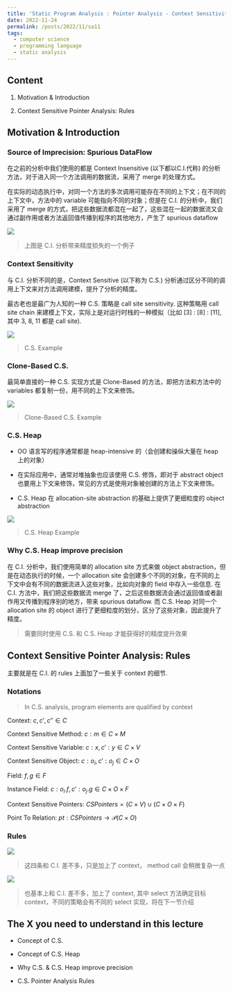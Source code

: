 ```yaml
---
title: 'Static Program Analysis : Pointer Analysis - Context Sensitivity I'
date: 2022-11-24
permalink: /posts/2022/11/sa11
tags:
  - computer science
  - programming language
  - static analysis
---
```

## Content

1. Motivation & Introduction

2. Context Sensitive Pointer Analysis: Rules

## Motivation & Introduction

### Source of Imprecision: Spurious DataFlow

在之前的分析中我们使用的都是 Context Insensitive (以下都以C.I.代称) 的分析方法，对于进入同一个方法调用的数据流，采用了 merge 的处理方式。

在实际的动态执行中，对同一个方法的多次调用可能存在不同的上下文；在不同的上下文中，方法中的 variable 可能指向不同的对象；但是在 C.I. 的分析中，我们采用了 merge 的方式，把这些数据流都混在一起了，这些混在一起的数据流又会通过副作用或者方法返回值传播到程序的其他地方，产生了 spurious dataflow

![](https://github.com/SUNLIFAN/images/blob/main/post/sa1101.png?raw=true)

> 上图是 C.I. 分析带来精度损失的一个例子

### Context Sensitivity

与 C.I. 分析不同的是，Context Sensitive (以下称为 C.S.) 分析通过区分不同的调用上下文来对方法调用建模，提升了分析的精度。

最古老也是最广为人知的一种 C.S. 策略是 call site sensitivity. 这种策略用 call site chain 来建模上下文，实际上是对运行时栈的一种模拟（比如 [3] : [8] : [11], 其中 3, 8, 11 都是 call site).

![](https://github.com/SUNLIFAN/images/blob/main/post/sa1102.png?raw=true)

> C.S. Example

### Clone-Based C.S.

最简单直接的一种 C.S. 实现方式是 Clone-Based 的方法，即把方法和方法中的 variables 都复制一份，用不同的上下文来修饰。

![](https://github.com/SUNLIFAN/images/blob/main/post/sa1103.png?raw=true)

> Clone-Based C.S. Example

### C.S. Heap

- OO 语言写的程序通常都是 heap-intensive 的（会创建和操纵大量在 heap 上的对象）

- 在实际应用中，通常对堆抽象也应该使用 C.S. 修饰，即对于 abstract object 也要用上下文来修饰，常见的方式是使用对象被创建的方法上下文来修饰。

- C.S. Heap 在 allocation-site abstraction 的基础上提供了更细粒度的 object abstraction

![](https://github.com/SUNLIFAN/images/blob/main/post/sa1104.png?raw=true)

> C.S. Heap Example

### Why C.S. Heap improve precision

在 C.I. 分析中，我们使用简单的 allocation site 方式来做 object abstraction，但是在动态执行的时候，一个 allocation site 会创建多个不同的对象，在不同的上下文中会有不同的数据流进入这些对象，比如向对象的 field 中存入一些信息. 在 C.I. 方法中，我们把这些数据流 merge 了，之后这些数据流会通过返回值或者副作用又传播到程序别的地方，带来 spurious dataflow. 而 C.S. Heap 对同一个 allocation site 的 object 进行了更细粒度的划分，区分了这些对象，因此提升了精度。

> 需要同时使用 C.S. 和 C.S. Heap 才能获得好的精度提升效果

## Context Sensitive Pointer Analysis: Rules

主要就是在 C.I. 的 rules 上面加了一些关于 context 的细节.

### Notations

> In C.S. analysis, program elements are qualified by context

Context: $c, c', c'' \in C$

Context Sensitive Method: $c:m \in C \times M$

Context Sensitive Variable: $c:x, c':y \in C \times V$

Context Sensitive Object: $c:o_i, c':o_j \in C \times O$

Field: $f, g \in F$

Instance Field: $c:o_i.f, c':o_j.g \in C\times O \times F$

Context Sensitive Pointers: $CSPointers = (C\times V) \cup (C\times O\times F)$

Point To Relation: $pt: CSPointers \to \mathcal{P}(C\times O)$

### Rules

![](https://github.com/SUNLIFAN/images/blob/main/post/sa1105.png?raw=true)

> 这四条和 C.I. 差不多，只是加上了 context， method call 会稍微复杂一点

![](https://github.com/SUNLIFAN/images/blob/main/post/sa1106.png?raw=true)

> 也基本上和 C.I. 差不多，加上了 context, 其中 select 方法确定目标 context，不同的策略会有不同的 select 实现，将在下一节介绍

## The X you need to understand in this lecture

- Concept of C.S.

- Concept of C.S. Heap

- Why C.S. & C.S. Heap improve precision

- C.S. Pointer Analysis Rules